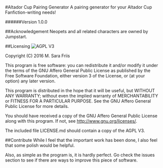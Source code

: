 #Altador Cup Pairing Generator
A pairing generator for your Altador Cup Fanfiction-writing needs!

######Version 1.0.0

##Acknowledgement
Neopets and all related characters are owned by Jumpstart.

##Licensing
![AGPL V3](https://www.gnu.org/graphics/agplv3-88x31.png)

Copyright (C) 2016  M. Sara Friis

This program is free software: you can redistribute it and/or modify
it under the terms of the GNU Affero General Public License as
published by the Free Software Foundation, either version 3 of the
License, or (at your option) any later version.

This program is distributed in the hope that it will be useful,
but WITHOUT ANY WARRANTY; without even the implied warranty of
MERCHANTABILITY or FITNESS FOR A PARTICULAR PURPOSE.  See the
GNU Affero General Public License for more details.

You should have received a copy of the GNU Affero General Public License
along with this program.  If not, see <http://www.gnu.org/licenses/>.

The included file LICENSE.md should contain a copy of the AGPL V3.

##Contribute
While I feel that the important work has been done, I also feel that some 
polish would be helpful.

Also, as simple as the program is, it is hardly perfect. Go check the issues 
section to see if there are ways to improve this piece of software.
